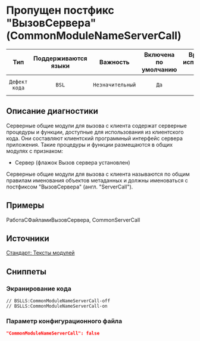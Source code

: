# Пропущен постфикс "ВызовСервера" (CommonModuleNameServerCall)

| Тип | Поддерживаются<br/>языки | Важность | Включена<br/>по умолчанию | Время на<br/>исправление (мин) | Тэги |
| :-: | :-: | :-: | :-: | :-: | :-: |
| `Дефект кода` | `BSL` | `Незначительный` | `Да` | `5` | `standard`<br/>`badpractice`<br/>`unpredictable` |

<!-- Блоки выше заполняются автоматически, не трогать -->
## Описание диагностики
<!-- Описание диагностики заполняется вручную. Необходимо понятным языком описать смысл и схему работу -->

Серверные общие модули для вызова с клиента содержат серверные процедуры и функции, доступные для использования 
из клиентского кода. Они составляют клиентский программный интерфейс сервера приложения.
Такие процедуры и функции размещаются в общих модулях с признаком:

* Сервер (флажок Вызов сервера установлен)

Серверные общие модули для вызова с клиента называются по общим правилам именования объектов метаданных
и должны именоваться с постфиксом "ВызовСервера" (англ. "ServerCall").

## Примеры
<!-- В данном разделе приводятся примеры, на которые диагностика срабатывает, а также можно привести пример, как можно исправить ситуацию -->

РаботаСФайламиВызовСервера, CommonServerCall

## Источники
<!-- Необходимо указывать ссылки на все источники, из которых почерпнута информация для создания диагностики -->


[Стандарт: Тексты модулей](https://its.1c.ru/db/v8std#content:469:hdoc:2.2)

## Сниппеты

<!-- Блоки ниже заполняются автоматически, не трогать -->
### Экранирование кода

```bsl
// BSLLS:CommonModuleNameServerCall-off
// BSLLS:CommonModuleNameServerCall-on
```

### Параметр конфигурационного файла

```json
"CommonModuleNameServerCall": false
```
